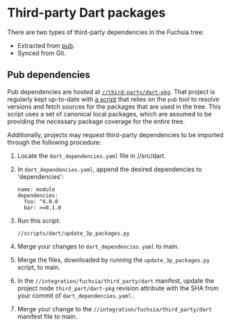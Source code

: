 # Third-party Dart packages

There are two types of third-party dependencies in the Fuchsia tree:

- Extracted from [pub][pub].
- Synced from Git.

## Pub dependencies

Pub dependencies are hosted at [`//third-party/dart-pkg`][dart-3p]. That project
is regularly kept up-to-date with [a script][dart-3p-script] that relies on the
`pub` tool to resolve versions and fetch sources for the packages that are used
in the tree.
This script uses a set of canonical local packages, which are assumed to be
providing the necessary package coverage for the entire tree.

Additionally, projects may request third-party dependencies to be imported
through the following procedure:

1. Locate the `dart_dependencies.yaml` file in //src/dart.
2. In `dart_dependencies.yaml`, append the desired dependencies to 'dependencies':

   ```
   name: module
   dependencies:
     foo: ^4.0.0
     bar: >=0.1.0
   ```

3. Run this script:

   ```
   //scripts/dart/update_3p_packages.py
   ```

4. Merge your changes to `dart_dependencies.yaml` to main.
5. Merge the files, downloaded by running the `update_3p_packages.py` script, to main.
6. In the `//integration/fuchsia/third_party/dart` manifest, update the project node `third_part/dart-pkg` revision attribute with the SHA from your commit of `dart_dependencies.yaml`..
7. Merge your change to the `//integration/fuchsia/third_party/dart` manifest file to main.

[pub]: https://pub.dartlang.org/ "Pub"
[dart-3p]: https://fuchsia.googlesource.com/third_party/dart-pkg/+/main "Third-party dependencies"
[dart-3p-script]: /scripts/dart/update_3p_packages.py "Dependencies script"
